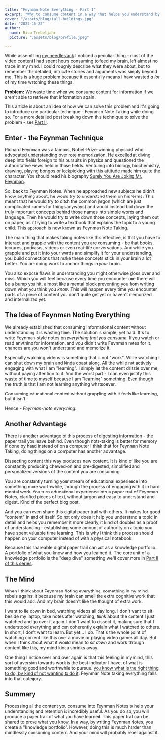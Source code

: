 ```yaml
---
title: "Feynman Note Everything - Part I"
excerpt: "Why to consume content in a way that helps you understand by leaving a paper trail"
cover: "/assets/blog/tall-buildings.jpg"
date: "2022-16-22"
author:
  name: Rico Trebeljahr
  picture: "/assets/blog/profile.jpeg"

---
```


While assembling [my needlestack](/needlestack) I noticed a peculiar thing - most of the video content I had spent hours consuming to feed my brain, left almost no trace in my mind. I could roughly describe what they were about, but to remember the detailed, intricate stories and arguments was simply beyond me. This is a huge problem because it essentially means I have wasted *a lot* of my time watching these things. 

**Problem:** 
We waste time when we consume content for information if we aren't able to retrieve that information again. 

This article is about an idea of how we can solve this problem and it's going to introduce one particular technique - Feynman Note Taking while doing so. For a more detailed post breaking down this technique to solve the problem - see [Part II](/posts/feynman-note-everything-2). 

## Enter - the Feynman Technique 

Richard Feynman was a famous, Nobel-Prize-winning physicist who advocated understanding over rote memorization. He excelled at diving deep into fields foreign to his pursuits in physics and questioned the authoritative views held in those fields. Venturing into biology, biochemistry, drawing, playing bongos or lockpicking with this attitude made him quite the character. You should read his biography [Surely You Are Joking Mr. Feynman](/library/surely-you-are-joking-mr-feynman).

So, back to Feynman Notes. When he approached new subjects he didn't know anything about, he would try to understand them on his terms. This meant that he would try to ditch the common jargon (which are just complicated names for things anyways) and would instead boil down the truly important concepts behind those names into simple words and language. Then he would try to write down those concepts, laying them out on paper, as if trying to write a textbook that explains the topic to a young child. This approach is now known as Feynman Note Taking. 

The main thing that makes taking notes like this effective, is that you have to interact and grapple with the content you are consuming - be that books, lectures, podcasts, videos or even real-life conversations. And while you grapple and put it into your words and simplify it for your understanding, you build connections that make these concepts stick in your brain a lot better. You are doing work to anchor things in *your* brain. 

You also expose flaws in understanding you might otherwise gloss over and miss. Which you will feel because every time you encounter one there will be a bump you hit, almost like a mental block preventing you from writing down what you think you *know*. This will happen every time you encounter parts of a piece of content you don't quite get yet or haven't memorized and internalized yet. 

## The Idea of Feynman Noting Everything

We already established that consuming informational content without understanding it is wasting time. The solution is simple, yet hard. It's to write Feynman-style notes on *everything that you consume*. If you watch or read anything for information, and you didn't write Feynman notes for it, chances are you won't understand and memorize it.

Especially watching videos is something that is not "work". While watching I can shut down my brain and kinda coast along. All the while not actively engaging with what I am "learning". I simply let the content drizzle over me, without paying attention to it. And the worst part - I can even justify this waste of time to myself because I am "learning" something. Even though the truth is that I am not learning anything whatsoever. 

Consuming educational content without grappling with it feels like learning, but it isn't.

Hence - *Feynman-note everything*. 

## Another Advantage

There is another advantage of this process of digesting information - the paper trail you leave behind. Even though note-taking is better for memory if done by hand instead of on a computer I think that for Feynman Note Taking, doing things on a computer has another advantage. 

Dissecting content this way produces new content. It is kind of like you are constantly producing chewed-on and pre-digested, simplified and personalized versions of the content you are consuming. 

You are constantly turning your stream of educational experience into something more worthwhile, through the process of engaging with it in hard mental work. You turn educational experience into a paper trail of Feynman Notes, clarified pieces of text, without jargon and easy to understand and digest. Kind of the perfect blog post.

And you can even share this digital paper trail with others. It makes for good "content" in and of itself. So not only does it help you understand a topic in detail and helps you remember it more clearly, it kind of doubles as a proof of understanding - establishing some amount of authority on a topic you have spent valuable time learning. This is why I think this process should happen on your computer instead of with a physical notebook. 

Because this shareable digital paper trail can act as a knowledge portfolio. A portfolio of what you know and how you learned it. The core unit of a knowledge portfolio is the "deep dive" something we'll cover more in [Part II of this series](/posts/feynman-note-everything-2). 

## The Mind

When I think about Feynman Noting everything, something in my mind rebels against it because my brain can smell the extra cognitive work that this would add. And my brain doesn't like the thought of extra work. 

I want to lie down in bed, watching videos all day long. I don't want to sit beside my laptop, take notes after watching, *think* about the content I just watched and go over it again. I don't want to dissect it, making sure that I understood everything and can coherently explain what I watched to others. In short, I don't want to learn. But yet... I *do*. That's the whole point of watching content like this over a movie or playing video games all day. But when I think about what it would mean to *sit down* and work through content like this, my mind kinda shrinks away. 

One thing I notice over and over again is that this feeling in my mind, this sort of aversion towards work is the best indicator I have, of what is something good and worthwhile to pursue. [ you know what is the right thing to do, by kind of not wanting to do it](/posts/principles#:~:text=Always%20fight%20the,So%20go.%20Fight.). Feynman Note taking everything falls into that category.

## Summary

Processing all the content you consume into Feynman Notes to help your understanding and retention is incredibly useful. As you do so, you will produce a paper trail of what you have learned. This paper trail can be shared to prove what you know. In a way, by writing Feynman Notes, you create a "knowledge portfolio". However, doing this is much harder than mindlessly consuming content. And your mind will probably rebel against it.
